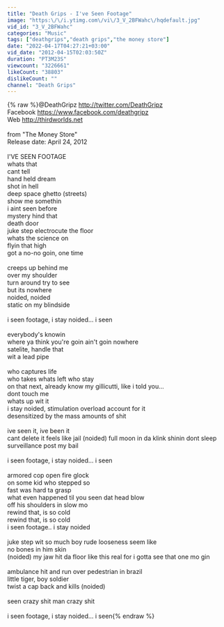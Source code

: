 ```yaml
---
title: "Death Grips - I've Seen Footage"
image: "https:\/\/i.ytimg.com\/vi\/3_V_2BFWahc\/hqdefault.jpg"
vid_id: "3_V_2BFWahc"
categories: "Music"
tags: ["deathgrips","death grips","the money store"]
date: "2022-04-17T04:27:21+03:00"
vid_date: "2012-04-15T02:03:50Z"
duration: "PT3M23S"
viewcount: "3226661"
likeCount: "38803"
dislikeCount: ""
channel: "Death Grips"
---
```

{% raw %}@DeathGripz <a rel="nofollow" target="blank" href="http://twitter.com/DeathGripz">http://twitter.com/DeathGripz</a><br />Facebook <a rel="nofollow" target="blank" href="https://www.facebook.com/deathgripz">https://www.facebook.com/deathgripz</a><br />Web <a rel="nofollow" target="blank" href="http://thirdworlds.net">http://thirdworlds.net</a><br /><br />from &quot;The Money Store&quot;<br />Release date: April 24, 2012<br /><br />I'VE SEEN FOOTAGE<br />whats that<br />cant tell<br />hand held dream<br />shot in hell<br />deep space ghetto (streets)<br />show me somethin <br />i aint seen before<br />mystery hind that <br />death door<br />juke step electrocute the floor<br />whats the science on <br />flyin that high<br />got a no-no goin, one time<br /><br />creeps up behind me<br />over my shoulder<br />turn around try to see <br />but its nowhere<br />noided, noided<br />static on my blindside<br /><br />i seen footage, i stay noided... i seen<br /><br />everybody's knowin<br />where ya think you're goin ain't goin nowhere<br />satelite, handle that<br />wit a lead pipe<br /><br />who captures life<br />who takes whats left who stay<br />on that next, already know my gillicutti, like i told you...<br />dont touch me<br />whats up wit it<br />i stay noided, stimulation overload account for it<br />desensitized by the mass amounts of shit<br /><br />ive seen it, ive been it<br />cant delete it feels like jail (noided) full moon in da klink shinin dont sleep <br />surveillance post my bail<br /><br />i seen footage, i stay noided... i seen<br /><br />armored cop open fire glock<br />on some kid who stepped so <br />fast was hard ta grasp<br />what even happened til you seen dat head blow<br />off his shoulders in slow mo<br />rewind that, is so cold<br />rewind that, is so cold<br />i seen footage.. i stay noided<br /><br />juke step wit so much boy rude looseness seem like <br />no bones in him skin<br />(noided) my jaw hit da floor like this real for i gotta see that one mo gin<br /><br />ambulance hit and run over pedestrian in brazil<br />little tiger, boy soldier<br />twist a cap back and kills (noided)<br /><br />seen crazy shit man crazy shit<br /><br />i seen footage, i stay noided... i seen{% endraw %}
